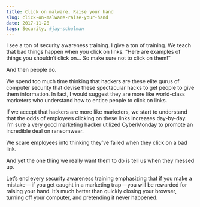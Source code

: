 ```yaml
---
title: Click on malware, Raise your hand
slug: click-on-malware-raise-your-hand
date: 2017-11-28
tags: Security, #jay-schulman
---
```


I see a ton of security awareness training. I give a ton of training. We teach that bad things happen when you click on links. “Here are examples of things you shouldn’t click on… So make sure not to click on them!”

And then people do. 

<soapbox> We spend too much time thinking that hackers are these elite gurus of computer security that devise these spectacular hacks to get people to give them information. In fact, I would suggest they are more like world-class marketers who understand how to entice people to click on links. </soapbox>

If we accept that hackers are more like marketers, we start to understand that the odds of employees clicking on these links increases day-by-day. I’m sure a very good marketing hacker utilized CyberMonday to promote an incredible deal on ransomwear.

We scare employees into thinking they’ve failed when they click on a bad link.

And yet the one thing we really want them to do is tell us when they messed up.

Let’s end every security awareness training emphasizing that if you make a mistake — if you get caught in a marketing trap — you will be rewarded for raising your hand. It’s much better than quickly closing your browser, turning off your computer, and pretending it never happened.
